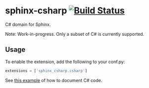 sphinx-csharp [![Build Status](https://travis-ci.org/djungelorm/sphinx-csharp.svg?branch=master)](https://travis-ci.org/djungelorm/sphinx-csharp)
=============

C# domain for Sphinx.

Note: Work-in-progress. Only a subset of C# is currently supported.

Usage
-----

To enable the extension, add the following to your conf.py:

```python
extensions = ['sphinx_csharp.csharp']
```

See [this example](https://raw.githubusercontent.com/djungelorm/sphinx-csharp/master/test/index.rst) of how to document C# code.
